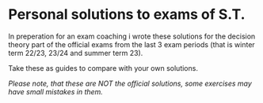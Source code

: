 # Personal solutions to exams of S.T.
In preperation for an exam coaching i wrote these solutions for the decision theory part of the official exams from the last 3 exam periods (that is winter term 22/23, 23/24 and summer term 23).

Take these as guides to compare with your own solutions.

_Please note, that these are NOT the official solutions, some exercises may have small mistakes in them._
